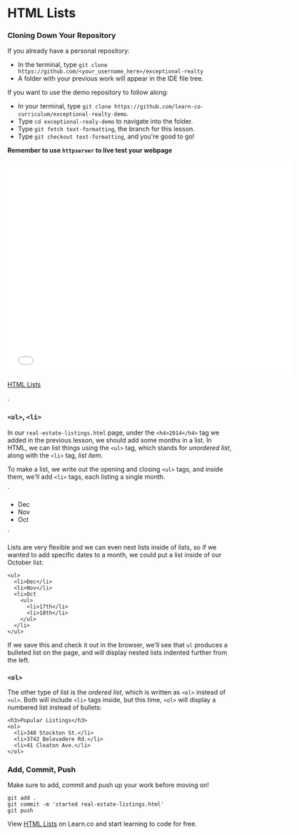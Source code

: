 # HTML Lists

### Cloning Down Your Repository

If you already have a personal repository:

* In the terminal, type `git clone https://github.com/<your_username_here>/exceptional-realty`
* A folder with your previous work will appear in the IDE file tree.

If you want to use the demo repository to follow along:

* In your terminal, type `git clone https://github.com/learn-co-curriculum/exceptional-realty-demo`.
* Type `cd exceptional-realy-demo` to navigate into the folder.
* Type `git fetch text-formatting`, the branch for this lesson.
* Type `git checkout text-formatting`, and you're good to go!

**Remember to use `httpserver` to live test your webpage**

<iframe width="640" height="480" src="//www.youtube.com/embed/2IIhsgcNU-M?rel=0&modestbranding=1" frameborder="0" allowfullscreen></iframe>

<p><a href="https://www.youtube.com/watch?v=2IIhsgcNU-M">HTML Lists</a></p>.

### `<ul>`, `<li>`

In our `real-estate-listings.html` page, under the `<h4>2014</h4>` tag we added in the previous lesson, we should add some months in a list. In HTML, we can list things using the `<ul>` tag, which stands for _unordered list_, along with the `<li>` tag, _list item_.

To make a list, we write out the opening and closing `<ul>` tags, and inside them, we'll add `<li>` tags, each listing a single month.

`<ul>

  <li>Dec</li>
  <li>Nov</li>
  <li>Oct</li>
</ul>`

Lists are very flexible and we can even nest lists inside of lists, so if we wanted to add specific dates to a month, we could put a list inside of our October list:

```
<ul>
  <li>Dec</li>
  <li>Nov</li>
  <li>Oct
    <ul>
      <li>17th</li>
      <li>18th</li>
    </ul>
  </li>
</ul>
```

If we save this and check it out in the browser, we'll see that `ul` produces a bulleted list on the page, and will display nested lists indented further from the left.

### `<ol>`

The other type of list is the _ordered list_, which is written as `<ol>` instead of `<ul>`. Both will include `<li>` tags inside, but this time, `<ol>` will display a numbered list instead of bullets:

```
<h3>Popular Listings</h3>
<ol>
  <li>348 Stockton St.</li>
  <li>3742 Belevadere Rd.</li>
  <li>41 Cleaton Ave.</li>
</ol>
```

### Add, Commit, Push

Make sure to add, commit and push up your work before moving on!

```
git add .
git commit -m 'started real-estate-listings.html'
git push
```

<p data-visibility='hidden'>View <a href='https://learn.co/lessons/html-lists' title='HTML Lists'>HTML Lists</a> on Learn.co and start learning to code for free.</p>
